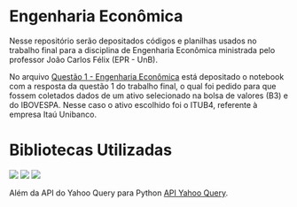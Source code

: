 # Engenharia Econômica
 Nesse repositório serão depositados códigos e planilhas usados no trabalho final para a disciplina de Engenharia Econômica ministrada pelo professor João Carlos Félix (EPR - UnB).
 
No arquivo [Questão 1 - Engenharia Econômica](https://github.com/luizmarioags/Engenharia_Economica/blob/main/Quest%C3%A3o1_Trab_Engeco.ipynb) está depositado o notebook com a resposta da questão 1 do trabalho final, o qual foi pedido para que fossem coletados dados de um ativo selecionado na bolsa de valores (B3) e do IBOVESPA. Nesse caso o ativo escolhido foi o ITUB4, referente à empresa Itaú Unibanco. 

# Bibliotecas Utilizadas
<img src="https://img.shields.io/badge/Numpy-4F0599?style=for-the-badge&logo=numpy&logoColor=white" />
<img src="https://img.shields.io/badge/Pandas-2C2D72?style=for-the-badge&logo=pandas&logoColor=white" />
<img src="https://img.shields.io/badge/SciPy-654FF0?style=for-the-badge&logo=SciPy&logoColor=white" />

Além da API do Yahoo Query para Python [API Yahoo Query]( https://github.com/dpguthrie/yahooquery).
